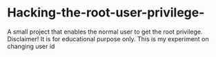 # Hacking-the-root-user-privilege-
A small project that enables the normal user to get the root privilege. Disclaimer! It is for educational purpose only. This is my experiment on changing user id  
